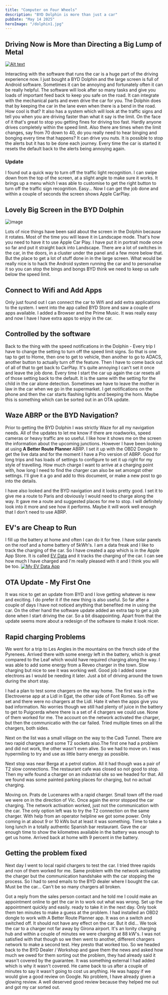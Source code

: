 ```yaml
---
title: "Computer on Four Wheels"
description: "BYD Dolphin is more than just a car"
pubDate: "May 14 2025"
heroImage: "/dolphin1.jpg"
---
```


## Driving Now is More than Directing a Big Lump of Metal

[![Alt text](/EVpluggedIn.jpeg)](https://apps.apple.com/us/app/ev-data/id6745117683)

Interacting with the software that runs the car is a huge part of the driving experience now. I just bought a BYD Dolphin and the large screen is full of Android software. Sometimes it can be annoying and fortunately often it can be really helpful. The software will look after so many tasks and give you loads of important feed back to keep you safe on the road. It can integrate with the mechanical parts and even drive the car for you. The Dolphin does that by keeping the car in the lane even when there is a bend in the road. How cool is that? It also has a system which will look at the traffic signs and tell you when you are driving faster than what it say is the limit. On the face of it that's great to stop you getting fines for driving too fast. Hardly anyone drives completely within the speed limit. Also there are times when the limit changes, say from 70 down to 40, do you really need to hear binging and bonging every time that happens? It can drive you nuts. It is possible to stop the alerts but it has to be done each journey. Every time the car is started it resets the default back to the alerts being annoying again.

### Update

I found out a quick way to turn off the traffic light recognition. I can swipe down from the top of the screen, at a slight angle to make sure it works. It brings up a menu which I was able to customise to get the right button to turn off the traffic sign recognition. Easy... Now I can get the job done and within a couple of seconds the screen shows Apple CarPlay.

## Lovely Big Screen in the BYD Dolphin

![image](/dolphin2.jpeg)

Lots of nice things have been said about the screen in the Dolphin because it rotates. Most of the time you will leave it in Landscape mode. That's how you need to have it to use Apple Car Play. I have put it in portrait mode once so far and put it straight back into Landscape. There are a lot of switches in the car, in the doors, in a cluster under the panel and a few more below that. But the place to get a lot of stuff done in in the large screen. What would be really nice is to hack the Android system running the car and to personalise it so you can stop the bings and bongs BYD think we need to keep us safe below the speed limit.

## Connect to Wifi and Add Apps

Only just found out I can connect the car to Wifi and add extra applications to the system. I went into the app called BYD Store and saw a couple of apps available. I added a Browser and the Prime Music. It was really easy and now I have I have extra apps to enjoy in the car.

## Controlled by the software

Back to the thing with the speed notifications in the Dolphin - Every trip I have to change the setting to turn off the speed limit signs. So that is one tap to get to Home, then one to get to vehicle, then another to go to ADACS, another button to actually turn off the feature. Then I have to come back out of all of that to get back to CarPlay. It's quite annoying I can't set it once and leave the job done. Every time I start the car up again the car resets all of those setting back to the default. It is the same with the setting for the child in the car alone detection. Sometimes we have to leave the mother in law in the car when we go in the supermarket. I get notifications on the phone and then the car starts flashing lights and beeping the horn. Maybe this is something which can be sorted out in an OTA update.

## Waze ABRP or the BYD Navigation?

Prior to getting the BYD Dolphin I was strictly Waze for all my navigation needs. All of the updates to let me know if there are roadworks, speed cameras or heavy traffic are so useful. I like how it shows me on the screen the information about the upcoming junctions. However I have been looking at using **A Better Route Planner** ABRP. I set it up with the OBD2 Dongle to get the live data and for the moment I have a Pro version of ABRP. Good for long trips and has loads of settings to configure to set it up right for my style of travelling. How much charge I want to arrive at a charging point with, how long I need to find the charger can also be set amongst other settings. I'll give it a go and add to this document, or make a new post to go into the details.

I have also looked and the BYD navigation and it looks pretty good. I set it to give me a route to Paris and obviously I would need to charge along the way. It gave me a route and suggested places for me to stop. I will definitely look into it more and see how it performs. Maybe it will work well enough that I don't need to use ABRP.

## EV's are Cheap to Run

I fill up the battery at home and often I can do it for free. I have solar panels on the roof and a home battery of 5kWh's. I am a data freak and I like to track the charging of the car. So I have created a app which is in the Apple App Store. It is called [EV Data](https://apps.apple.com/us/app/ev-data/id6745117683) and it tracks the charging of the car. I can see how much I have charged and I'm really pleased with it and I think you will be too.
[![My EV Data App](/EVdataApp1.jpeg)](https://apps.apple.com/us/app/ev-data/id6745117683)

## OTA Update - My First One

It was nice to get an update from BYD and I love getting whatever is new and exciting. I do prefer it if the new thing is also useful. So far after a couple of days I have not noticed anything that benefited me in using the car. On the other hand the software update added an extra tap to get a job done when I start driving the car. So a bit disappointing. Apart from that the update seems more about a redesign of the software to make it look nicer.

## Rapid charging Problems

We went for a trip to Les Angles in the mountains on the french side of the Pyrenees. Arrived there with some energy left in the battery, which is great compared to the Leaf which would have required charging along the way. I was able to add some energy from a Reveo charger in the town. Slow charging but nice to see it was working well. Good job I added some electrons as I would be needing it later. Just a bit of driving around the town during the short stay.

I had a plan to test some chargers on the way home. The first was in the Electroverse app at a Lidl in Egat, the other side of Font Romeo. So off we set and there were no chargers at the Lidl. Hate it when the apps give you bad information. No worries though we still had plenty of juice in the battery to get to Puigcerda where there is a set of 4 chargers we could use. None of them worked for me. The account on the network activated the charger, but then the communicatio with the car failed. Tried multiple times on all the chargers, both sides.

Next on the list was a small village on the way to the Cadi Tunnel. There are two rapid chargers and some T2 sockets also.The first one had a problem and did not work, the other wasn't even alive. So we had to move on. I was hypermiling to try and use as little barry energy as possible.

Next stop was near Berga at a petrol station. All it had though was a pair of T2 slow connections. The restaurant cafe was closed so not good to stop. Then my wife found a charger on an industrial site so we headed for that. All we found was some painted parking places for charging, but no actual charging.

Moving on. Prats de Lucenares with a rapid charger. Small town off the road we were on in the direction of Vic. Once again the error stopped the car charging. The network activation worked, just not the communication with the car. The only option left was to try the T2 connection on the same charger. With help from an operator helpline we got some power. Only coming in at about 9 or 10 kWs but at least it was something. Time to take a long lunch in a totally authentic Spanish bar restaurant. Gave the car enough time to show the kilometres available in the battery was enough to get us home. Arrived back at home with 9 percent in the battery.

## Getting the problem fixed

Next day I went to local rapid chargers to test the car. I tried three rapids and non of them worked for me. Same problem with the network activating the charger but the communication handshake with the car stopping the process. So I had to send emails to the BYD dealer where I bought the car. Must be the car... Can't be so many chargers all broken.

Got a reply from the sales person contact and he told me I could make an appointment online to get the car in to work out what was wrong. Set up the appointment quickly and easily. ready to take it in the next day. Only took them ten minutes to make a guess at the problem. I had installed an OBD2 dongle to work with A Better Route Planner app. It was on a switch and switched off. It should not have any effect on the car. But it did... We took the car to a charger not far away by Girona airport. It's an Ionity charging hub and within a couple of minutes we were charging at 88 kW's. I was not satisfied with that though so we then went to another, different chargers network to make a second test. Hey presto that worked too. So we headed back to the BYD Dealer / Workshop and gave them the news and asked how much we owed for them sorting out the problem, they had already said it wasn't covered by the guarantee. It was something external I had added which is why it wasn't covered. He came back to us after a couple of minutes to say it wasn't going to cost us anything. He was happy if we would give a good review on Google. No problem, I have already given a glowing review. A well deserved good review because they helped me out and got my car sorted out.
